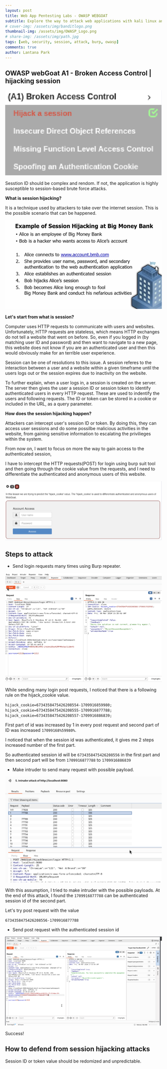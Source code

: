 ```yaml
---
layout: post
title: Web App Pentesting Labs - OWASP WEBGOAT
subtitle: Explore the way to attack web applications with kali linux and OWASP - hijacking session
# cover-img: /assets/img/banditlogo.png
thumbnail-img: /assets/img/OWASP_Logo.png
# share-img: /assets/img/path.jpg
tags: [web, security, session, attack, burp, owasp]
comments: true
author: Lantana Park
---
```


## OWASP webGoat A1 - Broken Access Control | hijacking session

![index](/assets/img/sessionhijacking/Screenshot%202024-03-08%20at%2018.03.44.png)

Sesstion ID should be complex and rendom. If not, the application is highly susceptible to session-based brute force attacks.

**What is session hijacking?**

It is a technique used by attackers to take over the internet session. This is the possible scenario that can be happened.

![possiblesenario](/assets/img/sessionhijacking/Screenshot%202024-03-06%20at%2017.30.34.png)

**Let's start from what is session?**

Computer uses HTTP requests to communicate with users and websites. Unfortunately, HTTP requests are stateless, which means HTTP exchanges do not tell a website that went on before. So, even if you logged in (by matching user ID and password) and then want to navigate to a new page, this website does not know if you are an authenticated user and then this would obviously make for an terrible user experience.

Session can be one of resolutions to this issue. A session referes to the interaction between a user and a website within a given timeframe until the users logs out or the session expires due to inactivity on the website.

To further explain, when a user logs in, a session is created on the server. The server then gives the user a session ID or session token to identify authenticated users in every HTTP request. These are used to indentify the users and following requests. The ID or token can be stored in a cookie or included in the URL, as a query parameter.

**How does the session hijacking happen?**

Attackers can intercept user's session ID or token. By doing this, they can access user sessions and do some possilbe malicious activities in the website, from gaining sensitive information to escalating the privilieges within the system.

From now on, I want to focus on more the way to gain access to the authenticated session,

I have to intercept the HTTP requests(POST) for login using burp suit tool and then going through the cookie value from the requests, and I need to differentiate the authenticated and anonymous users of this website.

![quest](/assets/img/sessionhijacking/Screenshot%202024-03-06%20at%2021.09.06.png)

## Steps to attack

- Send login requests many times using Burp repeater.

![repeater](/assets/img/sessionhijacking/Screenshot%202024-03-08%20at%2016.25.07.png)

While sending many login post requests, I noticed that there is a following rule on the hijack_cookie value.

`hijack_cookie=6734358475426208554-1709916859980;`
`hijack_cookie=6734358475426208555-1709916877788;`
`hijack_cookie=6734358475426208557-1709916886839;`

First part of id was increased by 1 in every post request and second part of ID was increased `17099168%59980%`.

I noticed that when the session id was authenticated, it gives me 2 steps increased number of the first part.

So authenticated session id will be `6734358475426208556` in the first part and then second part will be from `1709916877788` to `1709916886839`

- Make intruder to send many request with possible payload.

![intruder](/assets/img/sessionhijacking/Screenshot%202024-03-08%20at%2018.04.07.png)

With this assumption, I tried to make intruder with the possible payloads. At the end of this attack, I found the `1709916877788` can be authenticated session id of the second part.

Let's try post request with the value

`6734358475426208556-1709916877788`

- Send post request with the authenticated session id

![success](/assets/img/sessionhijacking/Screenshot%202024-03-08%20at%2018.03.25.png)

Success! 

## How to defend from session hijacking attacks

Session ID or token value should be redomized and unpredictable.
